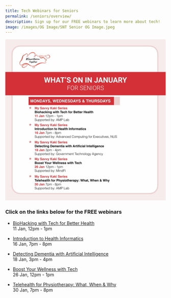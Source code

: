 ```yaml
---
title: Tech Webinars for Seniors
permalink: /seniors/overview/
description: Sign up for our FREE webinars to learn more about tech!
image: /images/OG Image/SNT Senior OG Image.jpeg
---
```

![Free webinars for seniors in january](/images/Jan%202023/Seniors_Overall2023.jpeg)

###  Click on the links below for the FREE webinars

* [BioHacking with Tech for Better Health](/seniors/my-savvy-kaki-series/biohacking-with-tech/)<br>
	11 Jan, 12pm - 1pm
	
* [Introduction to Health Informatics](/seniors/my-savvy-kaki-series/health-informatics/)<br>
	16 Jan, 7pm - 8pm
	
* [Detecting Dementia with Artificial Intelligence](/seniors/my-savvy-kaki-series/detecting-dementia-ai/)<br>
	18 Jan, 3pm - 4pm
	
* [Boost Your Wellness with Tech](/seniors/my-savvy-kaki-series/wellness-tech/)<br>
	26 Jan, 12pm - 1pm
	
* [Telehealth for Physiotherapy: What, When & Why](/seniors/my-savvy-kaki-series/telehealth-physiotherapy/)<br>
	30 Jan, 7pm - 8pm